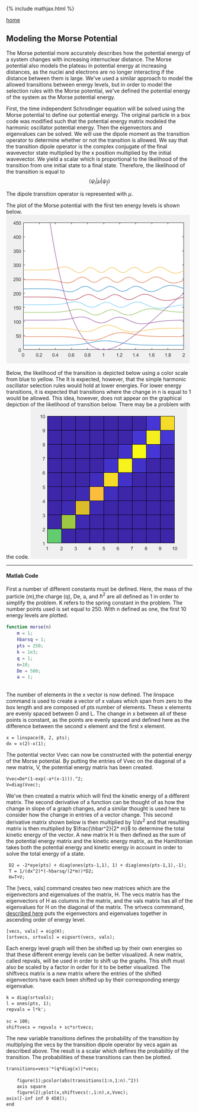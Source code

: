 {% include mathjax.html %}

[home](/README.md)

## Modeling the Morse Potential  

The Morse potential more accurately describes how the potential energy of a system changes with increasing internuclear distance. The Morse potential also models the plateau in potential energy at increasing distances, as the nuclei and electrons are no longer interacting if the distance between them is large. We've used a similar approach to model the allowed transitions between energy levels, but in order to model the selection rules with the Morse potential, we've defined the potential energy of the system as the Morse potential energy. 

First, the time independent Schrodinger equation will be solved using the Morse potential to define our potential energy. The original particle in a box code was modified such that the potential energy matrix modeled the harmonic oscillator potential energy. Then the eigenvectors and eigenvalues can be solved. We will use the dipole moment as the transition operator to determine whether or not the transition is allowed. We say that the transition dipole operator is the complex conjugate of the final wavevector state multiplied by the x position multiplied by the initial wavevector. We yield a scalar which is proportional to the likelihood of the transition from one initial state to a final state. Therefore, the likelihood of the transition is equal to 
$$\langle \psi_i | \mu | \psi_f \rangle $$

The dipole transition operator is represented with $\mu$.

The plot of the Morse potential with the first ten energy levels is shown below. 
![Morse](/morseplot.PNG)

Below, the likelihood of the transition is depicted below using a color scale from blue to yellow. The 
It is expected, however, that the simple harmonic oscillator selection rules would hold at lower energies. For lower energy transitions, it is expected that transitions where the change in n is equal to 1 would be allowed. This idea, however, does not appear on the graphical depiction of the likelihood of transition below. There may be a problem with the code. 
![Morse](/morseprob.PNG)

--------------
#### Matlab Code

First a number of different constants must be defined. Here, the mass of the particle (m),the charge (q), De, a, and ${\hbar^2}$ are all defined as 1 in order to simplify the problem. K refers to the spring constant in the problem. The number points used is set equal to 250. With n defined as one, the first 10 energy levels are plotted. 
```Matlab
function morse(n)
    m = 1;
    hbarsq = 1; 
    pts = 250;
    k = 1e3;
    q = 1;
    n=10;
    De = 500;
    a = 1;
    
```

The number of elements in the x vector is now defined. The linspace command is used to create a vector of x values which span from zero to the box length and are composed of pts number of elements. These x elements are evenly spaced between 0 and L. The change in x between all of these points is constant, as the points are evenly spaced and defined here as the difference between the second x element and the first x element.

```
x = linspace(0, 2, pts);
dx = x(2)-x(1);

```

The potential vector Vvec can now be constructed with the potential energy of the Morse potential. By putting the entries of Vvec on the diagonal of a new matrix, V, the potential energy matrix has been created.


```
Vvec=De*(1-exp(-a*(x-1))).^2;
V=diag(Vvec);
```

We've then created a matrix which will find the kinetic energy of a different matrix. The second derivative of a function can be thought of as how the change in slope of a graph changes, and a similar thought is used here to consider how the change in entries of a vector change. This second derivative matrix shown below is then multiplied by ${1/dx^2}$ and that resulting matrix is then multiplied by $\frac{\hbar^2}{2* m}$ to determine the total kinetic energy of the vector. A new matrix H is then defined as the sum of the potential energy matrix and the kinetic energy matrix, as the Hamiltonian takes both the potential energy and kinetic energy in account in order to solve the total energy of a state.

```
 D2 = -2*eye(pts) + diag(ones(pts-1,1), 1) + diag(ones(pts-1,1),-1);   
 T = 1/(dx^2)*(-hbarsq/(2*m))*D2;
 H=T+V; 
```

The [vecs, vals] command creates two new matrices which are the eigenvectors and eigenvalues of the matrix, H. The vecs matrix has the eigenvectors of H as columns in the matrix, and the vals matrix has all of the eigenvalues for H on the diagonal of the matrix. 
The srtvecs commmand, [described here](/Eigsort.md) puts the eigenvectors and eigenvalues together in ascending order of energy level. 

```
[vecs, vals] = eig(H);
[srtvecs, srtvals] = eigsort(vecs, vals);

```

Each energy level graph will then be shifted up by their own energies so that these different energy levels can be better visualized. A new matrix, called repvals, will be used in order to shift up the graphs. This shift must also be scaled by a factor in order for it to be better visualized. The shiftvecs matrix is a new matrix where the entries of the shifted eigenvectors have each been shifted up by their corresponding energy eigenvalue. 

```
k = diag(srtvals);
l = ones(pts, 1);
repvals = l*k';

sc = 100;
shiftvecs = repvals + sc*srtvecs;
```

The new variable transitions defines the probability of the transition by multiplying the vecs by the transition dipole operator by vecs again as described above. The result is a scalar which defines the probabiltiy of the transition. The probabilities of these transitions can then be plotted. 

```
transitions=vecs'*(q*diag(x))*vecs;

    figure(1);pcolor(abs(transitions(1:n,1:n).^2))
    axis square
    figure(2);plot(x,shiftvecs(:,1:n),x,Vvec); 
axis([-inf inf 0 450]);
end
```


